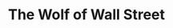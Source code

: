---
layout: post
title: The Wolf of Wall Street
director: Martin Scorsese
year: 2013
cover: https://images.mubicdn.net/images/film/105773/cache-75354-1691997493/image-w1280.jpg
imdb_id: tt0993846
---